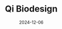 ---  
layout: startup_page  
title: "Qi Biodesign"  
id: "qibiodesign.com"  
permalink: "/qibiodesignqibiodesign.com12062024/"  
website: "http://www.qi-biodesign.com/"  
funding_round: "Series A"  
funding_amount: "$75M"  
investors: "Beijing Medical and Health Care Industry Investment Fund (Limited Partnership), Beijing Changping Technology Innodevelop Group, Mingzhe Capital, CD Capital"  
about: "Qi Biodesign is a biotechnology company developing next-generation genome editing technologies. Its proprietary SEEDIT platform features advanced tools for precise gene editing, enabling applications in crop breeding and synthetic biology to address global challenges in food security. The company has achieved significant milestones, including receiving biosafety certificates for gene-edited plants."  
markets: "Biotechnology, Genome Editing, Agriculture, Synthetic Biology"  
hq: "Beijing, Beijing, China"  
founded_year: "2021"  
linkedin: ""  
twitter: "https://twitter.com/QiBiodesign"  
instagram: ""  
facebook: ""  
crunchbase: "https://www.crunchbase.com/organization/qihe-biotech-896c"  
pitchbook: "https://pitchbook.com/profiles/company/493907-86"  

date_display: "06-Dec-2024"  
date: "2024-12-06"

# SEO Optimization  
meta_title: "Qi Biodesign - Series A Funding ($75M)"  
meta_description: "Qi Biodesign, Qi Biodesign is a biotechnology company developing next-generation genome editing technologies. Its proprietary SEEDIT platform features advanced tool..."  
meta_keywords: "Qi Biodesign, Biotechnology, Genome Editing, Agriculture, Synthetic Biology, Series A funding"  
canonical_url: "https://startup.projectstartups.com/qibiodesignqibiodesign.com12062024/"  
---